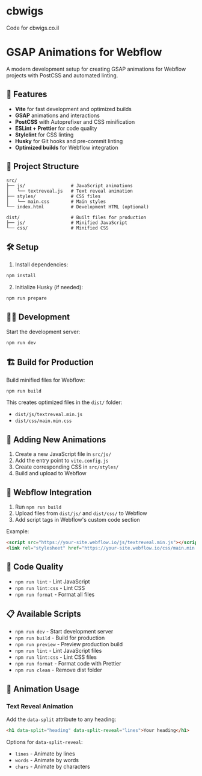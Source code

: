# cbwigs
Code for cbwigs.co.il

# GSAP Animations for Webflow

A modern development setup for creating GSAP animations for Webflow projects with PostCSS and automated linting.

## 🚀 Features

- **Vite** for fast development and optimized builds
- **GSAP** animations and interactions
- **PostCSS** with Autoprefixer and CSS minification
- **ESLint + Prettier** for code quality
- **Stylelint** for CSS linting
- **Husky** for Git hooks and pre-commit linting
- **Optimized builds** for Webflow integration

## 📁 Project Structure

```
src/
├── js/                 # JavaScript animations
│   └── textreveal.js   # Text reveal animation
├── styles/             # CSS files
│   └── main.css        # Main styles
└── index.html          # Development HTML (optional)

dist/                   # Built files for production
├── js/                 # Minified JavaScript
└── css/                # Minified CSS
```

## 🛠️ Setup

1. Install dependencies:
```bash
npm install
```

2. Initialize Husky (if needed):
```bash
npm run prepare
```

## 🏃‍♂️ Development

Start the development server:
```bash
npm run dev
```

## 🏗️ Build for Production

Build minified files for Webflow:
```bash
npm run build
```

This creates optimized files in the `dist/` folder:
- `dist/js/textreveal.min.js`
- `dist/css/main.min.css`

## 📝 Adding New Animations

1. Create a new JavaScript file in `src/js/`
2. Add the entry point to `vite.config.js`
3. Create corresponding CSS in `src/styles/`
4. Build and upload to Webflow

## 🎯 Webflow Integration

1. Run `npm run build`
2. Upload files from `dist/js/` and `dist/css/` to Webflow
3. Add script tags in Webflow's custom code section

Example:
```html
<script src="https://your-site.webflow.io/js/textreveal.min.js"></script>
<link rel="stylesheet" href="https://your-site.webflow.io/css/main.min.css">
```

## 🧹 Code Quality

- `npm run lint` - Lint JavaScript
- `npm run lint:css` - Lint CSS
- `npm run format` - Format all files

## 📋 Available Scripts

- `npm run dev` - Start development server
- `npm run build` - Build for production
- `npm run preview` - Preview production build
- `npm run lint` - Lint JavaScript files
- `npm run lint:css` - Lint CSS files
- `npm run format` - Format code with Prettier
- `npm run clean` - Remove dist folder

## 🎨 Animation Usage

### Text Reveal Animation

Add the `data-split` attribute to any heading:

```html
<h1 data-split="heading" data-split-reveal="lines">Your heading</h1>
```

Options for `data-split-reveal`:
- `lines` - Animate by lines
- `words` - Animate by words
- `chars` - Animate by characters
